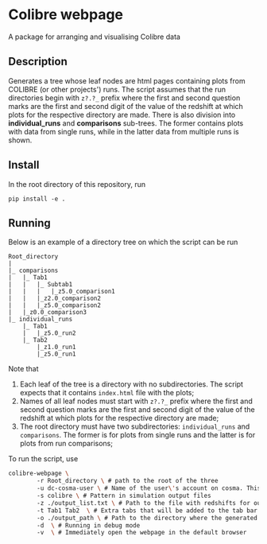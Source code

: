# Colibre webpage
A package for arranging and visualising Colibre data


Description
--------------

Generates a tree whose leaf nodes are html pages containing plots from COLIBRE (or other projects') runs.
The script assumes that the run directories begin with `z?.?_` prefix where 
the first and second question marks are the first and second digit of the value 
of the redshift at which plots for the respective directory are made.
There is also division into **individual_runs** and **comparisons** sub-trees. The
former contains plots with data from single runs, while in the latter data from 
multiple runs is shown.


Install
--------------
In the root directory of this repository, run
```
pip install -e .
```



Running
--------------

Below is an example of a directory tree on which the script can be run

```
Root_directory
|
|_ comparisons
|   |_ Tab1
|   |   |_ Subtab1
|   |   |   |_z5.0_comparison1
|   |   |_z2.0_comparison2
|   |   |_z5.0_comparison2
|   |_z0.0_comparison3
|_ individual_runs
    |_ Tab1
    |   |_z5.0_run2
    |_ Tab2
        |_z1.0_run1 
        |_z5.0_run1
```

Note that
1. Each leaf of the tree is a directory with no subdirectories. The script expects that it contains `index.html` file with the plots;
2. Names of all leaf nodes must start with `z?.?_` prefix where 
the first and second question marks are the first and second digit of the value 
of the redshift at which plots for the respective directory are made;
3. The root directory must have two subdirectories: `individual_runs` and `comparisons`. The former is for plots from single runs and the latter is for plots from run comparisons;

To run the script, use
```bash
colibre-webpage \ 
        -r Root_directory \ # path to the root of the three
        -u dc-cosma-user \ # Name of the user\'s account on cosma. This is needed to run the slurm command to see which runs are ongoing
        -s colibre \ # Pattern in simulation output files
        -z ./output_list.txt \ # Path to the file with redshifts for output files from the cosmological run(s) 
        -t Tab1 Tab2  \ # Extra tabs that will be added to the tab bar 
        -o ./output_path \ # Path to the directory where the generated html page will be saved
        -d  \ # Running in debug mode
        -v  \ # Immediately open the webpage in the default browser
```



